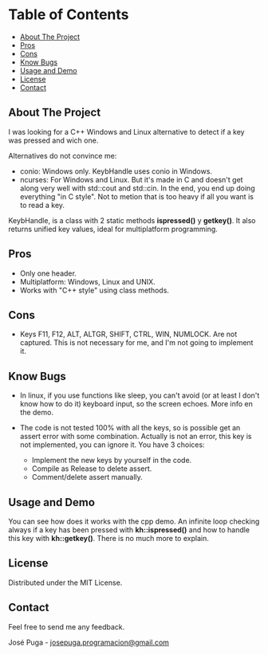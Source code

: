 # Table of Contents

- [About The Project](#about-the-project)
- [Pros](#pros)
- [Cons](#pros)
- [Know Bugs](#know-bugs)
- [Usage and Demo](#usage-and-demo)
- [License](#license)
- [Contact](#contact)

## About The Project

I was looking for a C++ Windows and Linux alternative to detect if a key was pressed and wich one.

Alternatives do not convince me:

- conio: Windows only. KeybHandle uses conio in Windows.
- ncurses: For Windows and Linux. But it's made in C and doesn't get along very well with std::cout and std::cin. In the end, you end up doing everything "in C style". Not to metion that is too heavy if all you want is to read a key.

KeybHandle, is a class with 2 static methods <strong>ispressed()</strong> y <strong>getkey()</strong>. It also returns unified key values, ideal for multiplatform programming.

## Pros

- Only one header.
- Multiplatform: Windows, Linux and UNIX.
- Works with "C++ style" using class methods.

## Cons

- Keys F11, F12, ALT, ALTGR, SHIFT, CTRL, WIN, NUMLOCK. Are not captured. This is not necessary for me, and I'm not going to implement it.

## Know Bugs

- In linux, if you use functions like sleep, you can't avoid (or at least I don't know how to do it) keyboard input, so the screen echoes. More info en the demo.
- The code is not tested 100% with all the keys, so is possible get an assert error with some combination. Actually is not an error, this key is not implemented, you can ignore it. You have 3 choices:
        
    - Implement the new keys by yourself in the code.
    - Compile as Release to delete assert.
    - Comment/delete assert manually.

## Usage and Demo

You can see how does it works with the cpp demo. An infinite loop checking always if a key has been pressed with <strong>kh::ispressed()</strong> and how to handle this key with 
<strong>kh::getkey()</strong>. There is no much more to explain.

## License

Distributed under the MIT License.

## Contact

Feel free to send me any feedback.

José Puga - josepuga.programacion@gmail.com

